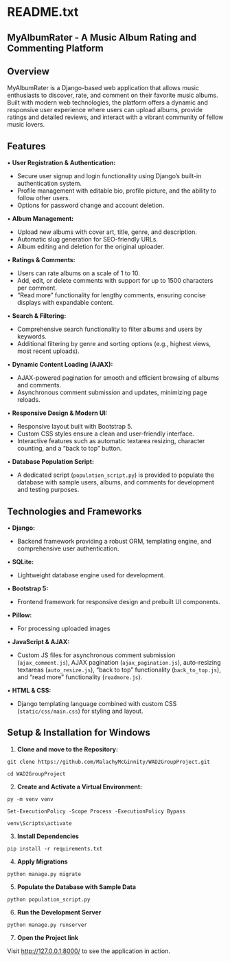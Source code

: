 README.txt
==========

MyAlbumRater - A Music Album Rating and Commenting Platform
------------------------------------------------------------

Overview
--------
MyAlbumRater is a Django-based web application that allows music enthusiasts to discover, rate, and comment on their favorite music albums. Built with modern web technologies, the platform offers a dynamic and responsive user experience where users can upload albums, provide ratings and detailed reviews, and interact with a vibrant community of fellow music lovers.

Features
--------
• **User Registration & Authentication:**  
  - Secure user signup and login functionality using Django’s built-in authentication system.
  - Profile management with editable bio, profile picture, and the ability to follow other users.
  - Options for password change and account deletion.

• **Album Management:**  
  - Upload new albums with cover art, title, genre, and description.
  - Automatic slug generation for SEO-friendly URLs.
  - Album editing and deletion for the original uploader.

• **Ratings & Comments:**  
  - Users can rate albums on a scale of 1 to 10.
  - Add, edit, or delete comments with support for up to 1500 characters per comment.
  - “Read more” functionality for lengthy comments, ensuring concise displays with expandable content.

• **Search & Filtering:**  
  - Comprehensive search functionality to filter albums and users by keywords.
  - Additional filtering by genre and sorting options (e.g., highest views, most recent uploads).

• **Dynamic Content Loading (AJAX):**  
  - AJAX-powered pagination for smooth and efficient browsing of albums and comments.
  - Asynchronous comment submission and updates, minimizing page reloads.

• **Responsive Design & Modern UI:**  
  - Responsive layout built with Bootstrap 5.
  - Custom CSS styles ensure a clean and user-friendly interface.
  - Interactive features such as automatic textarea resizing, character counting, and a “back to top” button.

• **Database Population Script:**  
  - A dedicated script (`population_script.py`) is provided to populate the database with sample users, albums, and comments for development and testing purposes.

Technologies and Frameworks
---------------------------
• **Django:**  
  - Backend framework providing a robust ORM, templating engine, and comprehensive user authentication.
  
• **SQLite:**  
  - Lightweight database engine used for development.
  
• **Bootstrap 5:**  
  - Frontend framework for responsive design and prebuilt UI components.

• **Pillow:**  
  - For processing uploaded images
  
• **JavaScript & AJAX:**  
  - Custom JS files for asynchronous comment submission (`ajax_comment.js`), AJAX pagination (`ajax_pagination.js`), auto-resizing textareas (`auto_resize.js`), “back to top” functionality (`back_to_top.js`), and “read more” functionality (`readmore.js`).
  
• **HTML & CSS:**  
  - Django templating language combined with custom CSS (`static/css/main.css`) for styling and layout.

## Setup & Installation for Windows

1. **Clone and move to the Repository:**

  `git clone https://github.com/MalachyMcGinnity/WAD2GroupProject.git`

  `cd WAD2GroupProject`

2. **Create and Activate a Virtual Environment:**

  `py -m venv venv`

  `Set-ExecutionPolicy -Scope Process -ExecutionPolicy Bypass`

  `venv\Scripts\activate`

3. **Install Dependencies**

  `pip install -r requirements.txt`

4. **Apply Migrations**

  `python manage.py migrate`

5. **Populate the Database with Sample Data**

  `python population_script.py`

6. **Run the Development Server**

  `python manage.py runserver`

7. **Open the Project link**

  Visit http://127.0.0.1:8000/ to see the application in action.


